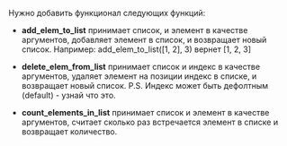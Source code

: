 Нужно добавить функционал следующих функций:
- **add_elem_to_list** принимает список, и элемент в качестве аргументов, добавляет элемент в список, и возвращает новый список. Например: add_elem_to_list([1, 2], 3) вернет [1, 2, 3]

- **delete_elem_from_list** принимает список и индекс в качестве аргументов, удаляет элемент на позиции индекс в списке, и возвращает новый список. P.S. Индекс может быть дефолтным (default) - узнай что это.

- **count_elements_in_list** принимает список и элемент в качестве аргументов, считает сколько раз встречается элемент в списке и возвращает количество.
 
